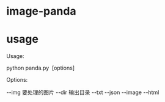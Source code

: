 # image-panda

# usage

Usage:
  
  python panda.py <image> [options]
  
Options:

  --img  要处理的图片
  --dir  输出目录
  --txt
  --json
  --image
  --html
